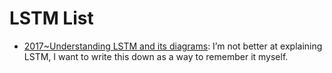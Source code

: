 # LSTM List

- [2017~Understanding LSTM and its diagrams](https://medium.com/mlreview/understanding-lstm-and-its-diagrams-37e2f46f1714): I’m not better at explaining LSTM, I want to write this down as a way to remember it myself.
